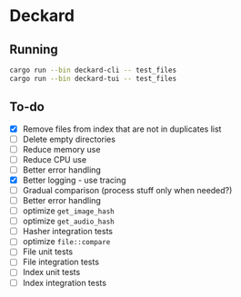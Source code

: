 # Deckard

## Running

```sh
cargo run --bin deckard-cli -- test_files
cargo run --bin deckard-tui -- test_files
```

## To-do

- [x] Remove files from index that are not in duplicates list
- [ ] Delete empty directories
- [ ] Reduce memory use
- [ ] Reduce CPU use
- [ ] Better error handling
- [x] Better logging - use tracing
- [ ] Gradual comparison (process stuff only when needed?)
- [ ] Better error handling
- [ ] optimize `get_image_hash`
- [ ] optimize `get_audio_hash`
- [ ] Hasher integration tests
- [ ] optimize `file::compare`
- [ ] File unit tests
- [ ] File integration tests
- [ ] Index unit tests
- [ ] Index integration tests
